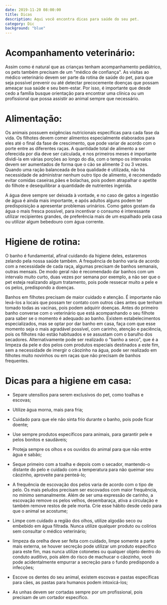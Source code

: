 ```yaml
---
date: 2019-11-20 08:00:00
title: Dicas
description: Aqui você encontra dicas para saúde do seu pet.
category: Dic
background: "blue"
---
```


# Acompanhamento veterinário:

Assim como é natural que as crianças tenham acompanhamento pediátrico, os pets também precisam de um "médico de confiança". As visitas ao médico veterinário devem ser parte da rotina de saúde do pet, para que seja possível prevenir ou até detectar precocemente doenças que possam ameaçar sua saúde e seu bem-estar. Por isso, é importante que desde cedo a família busque orientação para encontrar uma clínica ou um profissional que possa assistir ao animal sempre que necessário.

# Alimentação:

Os animais possuem exigências nutricionais específicas para cada fase da vida. Os filhotes devem comer alimentos especialmente elaborados para eles até o final da fase de crescimento, que pode variar de acordo com o porte entre as diferentes raças. A quantidade total de alimento a ser oferecida por dia deve ser calculada, e nos primeiros meses é importante dividi-la em várias porções ao longo do dia, com o tempo os intervalos devem ser aumentados de forma que o cão se alimente 2 ou 3 vezes. Quando uma ração balanceada de boa qualidade é utilizada, não há necessidade de administrar nenhum outro tipo de alimento, é recomendado evitar comidas caseiras,pães e bolachas, pois podem atrapalhar o apetite do filhote e desequilibrar a quantidade de nutrientes ingerida.

A água deve sempre ser deixada à vontade, e no caso de gatos a ingestão de água é ainda mais importante, e após adultos alguns podem ter predispoisição a apresentar problemas urinários. Como gatos gostam da água o mais fresca possível, para incentivar o consumo é interessante utilizar recipientes grandes, de preferência mais de um espalhado pela casa ou utilizar algum bebedouro com água corrente.

# Higiene de rotina:

O banho é fundamental, afinal cuidando da higiene deles, estaremos zelando pela nossa saúde também. A frequência de banho varia de acordo com a necessidade de cada raça, algumas precisam de banhos semanais, outras mensais. De modo geral não é recomendado dar banhos com um intervalo muito curto, duas vezes por semana por exemplo, a não ser que o pet esteja realizando algum tratamento, pois pode ressecar muito a pele e os pelos, predispondo a doenças.

Banhos em filhotes precisam de maior cuidado e atenção. É importante não levá-los a locais que possam ter contato com outros cães antes que tenham tomado todas as vacinas, pois podem adquirir doenças. Antes do primeiro banho converse com o veterinário que está acompanhando o seu filhote para saber se o momento é adequado ao banho. Existem estabelecimentos especializados, mas se optar por dar banho em casa, faça com que esse momento seja o mais agradável possível, com carinho, atenção e paciência, pois os filhotes não estão habituados e se assustam com o barulho dos secadores. Alternativamente pode ser realizado o "banho a seco", que é a limpeza da pele e dos pelos com produtos especiais destinados a este fim, sem a necessidade de imergir o cãozinho na água, pode ser realizado em filhotes muito novinhos ou em raças que não precisam de banhos frequentes.

# Dicas para a higiene em casa:

- Separe utensílios para serem exclusivos do pet, como toalhas e escovas;

- Utilize água morna, mais para fria;

- Cuidado para que ele não sinta frio durante o banho, pois pode ficar doente;

- Use sempre produtos específicos para animais, para garantir pele e pelos bonitos e saudáveis;

- Proteja sempre os olhos e os ouvidos do animal para que não entre água e sabão;

- Seque primeiro com a toalha e depois com o secador, mantendo-o distante do pelo e cuidado com a temperatura para não queimar seu cãozinho, aproveite para penteá-lo;

- A frequência de escovação dos pelos varia de acordo com o tipo de pelo. Os mais peludos precisam ser escovados com maior frequência, no mínimo semanalmente. Além de ser uma expressão de carinho, a escovação remove os pelos velhos, desembaraça, ativa a circulação e também remove restos de pele morta. Crie esse hábito desde cedo para que o animal se acostume;

- Limpe com cuidado a região dos olhos, utilize algodão seco ou embebido em água filtrada. Nunca utilize qualquer produto ou colírios sem consultar o médico veterinário;

- limpeza da orelha deve ser feita com cuidado, limpe somente a parte mais externa, se houver secreção pode utilizar um produto específico para este fim, mas nunca utilize cotonetes ou qualquer objeto dentro do conduto auditivo, pois além do risco de machucar o cãozinho, você pode acidentalmente empurrar a secreção para o fundo predispondo a infecções;

- Escove os dentes do seu animal, existem escovas e pastas específicas para cães, as pastas para humanos podem intoxicá-los;

- As unhas devem ser cortadas sempre por um profissional, pois precisam de um cortador específico.
